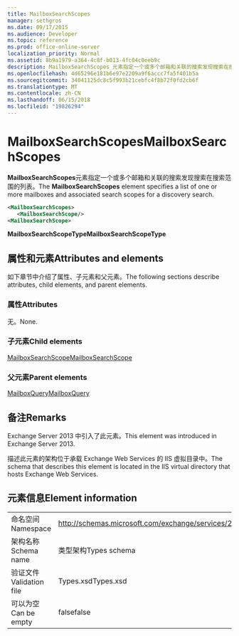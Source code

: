 ```yaml
---
title: MailboxSearchScopes
manager: sethgros
ms.date: 09/17/2015
ms.audience: Developer
ms.topic: reference
ms.prod: office-online-server
localization_priority: Normal
ms.assetid: 8b9a1979-a364-4c8f-b013-4fc04c0eeb9c
description: MailboxSearchScopes 元素指定一个或多个邮箱和关联的搜索发现搜索在搜索范围的列表。
ms.openlocfilehash: 4d65296e181b6e97e2209a9f6accc7fa5f401b5a
ms.sourcegitcommit: 34041125dc8c5f993b21cebfc4f8b72f0fd2cb6f
ms.translationtype: MT
ms.contentlocale: zh-CN
ms.lasthandoff: 06/15/2018
ms.locfileid: "19826294"
---
```

# <a name="mailboxsearchscopes"></a><span data-ttu-id="64202-103">MailboxSearchScopes</span><span class="sxs-lookup"><span data-stu-id="64202-103">MailboxSearchScopes</span></span>

<span data-ttu-id="64202-104">**MailboxSearchScopes**元素指定一个或多个邮箱和关联的搜索发现搜索在搜索范围的列表。</span><span class="sxs-lookup"><span data-stu-id="64202-104">The **MailboxSearchScopes** element specifies a list of one or more mailboxes and associated search scopes for a discovery search.</span></span> 
  
```XML
<MailboxSearchScopes>
   <MailboxSearchScope/>
<MailboxSearchScope>
```

<span data-ttu-id="64202-105">**MailboxSearchScopeType**</span><span class="sxs-lookup"><span data-stu-id="64202-105">**MailboxSearchScopeType**</span></span>

## <a name="attributes-and-elements"></a><span data-ttu-id="64202-106">属性和元素</span><span class="sxs-lookup"><span data-stu-id="64202-106">Attributes and elements</span></span>

<span data-ttu-id="64202-107">如下章节中介绍了属性、子元素和父元素。</span><span class="sxs-lookup"><span data-stu-id="64202-107">The following sections describe attributes, child elements, and parent elements.</span></span>
  
### <a name="attributes"></a><span data-ttu-id="64202-108">属性</span><span class="sxs-lookup"><span data-stu-id="64202-108">Attributes</span></span>

<span data-ttu-id="64202-109">无。</span><span class="sxs-lookup"><span data-stu-id="64202-109">None.</span></span>
  
### <a name="child-elements"></a><span data-ttu-id="64202-110">子元素</span><span class="sxs-lookup"><span data-stu-id="64202-110">Child elements</span></span>

[<span data-ttu-id="64202-111">MailboxSearchScope</span><span class="sxs-lookup"><span data-stu-id="64202-111">MailboxSearchScope</span></span>](mailboxsearchscope.md)
  
### <a name="parent-elements"></a><span data-ttu-id="64202-112">父元素</span><span class="sxs-lookup"><span data-stu-id="64202-112">Parent elements</span></span>

[<span data-ttu-id="64202-113">MailboxQuery</span><span class="sxs-lookup"><span data-stu-id="64202-113">MailboxQuery</span></span>](mailboxquery.md)
  
## <a name="remarks"></a><span data-ttu-id="64202-114">备注</span><span class="sxs-lookup"><span data-stu-id="64202-114">Remarks</span></span>

<span data-ttu-id="64202-115">Exchange Server 2013 中引入了此元素。</span><span class="sxs-lookup"><span data-stu-id="64202-115">This element was introduced in Exchange Server 2013.</span></span>
  
<span data-ttu-id="64202-116">描述此元素的架构位于承载 Exchange Web Services 的 IIS 虚拟目录中。</span><span class="sxs-lookup"><span data-stu-id="64202-116">The schema that describes this element is located in the IIS virtual directory that hosts Exchange Web Services.</span></span>
  
## <a name="element-information"></a><span data-ttu-id="64202-117">元素信息</span><span class="sxs-lookup"><span data-stu-id="64202-117">Element information</span></span>

|||
|:-----|:-----|
|<span data-ttu-id="64202-118">命名空间</span><span class="sxs-lookup"><span data-stu-id="64202-118">Namespace</span></span>  <br/> |http://schemas.microsoft.com/exchange/services/2006/types  <br/> |
|<span data-ttu-id="64202-119">架构名称</span><span class="sxs-lookup"><span data-stu-id="64202-119">Schema name</span></span>  <br/> |<span data-ttu-id="64202-120">类型架构</span><span class="sxs-lookup"><span data-stu-id="64202-120">Types schema</span></span>  <br/> |
|<span data-ttu-id="64202-121">验证文件</span><span class="sxs-lookup"><span data-stu-id="64202-121">Validation file</span></span>  <br/> |<span data-ttu-id="64202-122">Types.xsd</span><span class="sxs-lookup"><span data-stu-id="64202-122">Types.xsd</span></span>  <br/> |
|<span data-ttu-id="64202-123">可以为空</span><span class="sxs-lookup"><span data-stu-id="64202-123">Can be empty</span></span>  <br/> |<span data-ttu-id="64202-124">false</span><span class="sxs-lookup"><span data-stu-id="64202-124">false</span></span>  <br/> |
   

